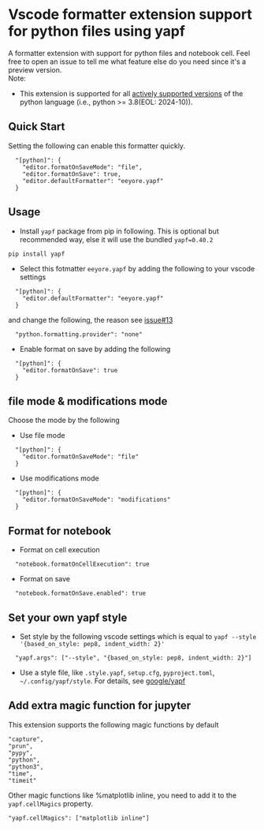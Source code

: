 # Vscode formatter extension support for python files using yapf

A formatter extension with support for python files and notebook cell. Feel free to open an issue to tell me what feature else do you need since it's a preview version.  
Note:  
* This extension is supported for all [actively supported versions](https://devguide.python.org/versions/#supported-versions) of the python language (i.e., python >= 3.8(EOL: 2024-10)).

## Quick Start
Setting the following can enable this formatter quickly.
```
  "[python]": {
    "editor.formatOnSaveMode": "file",
    "editor.formatOnSave": true,
    "editor.defaultFormatter": "eeyore.yapf"
  }
```


## Usage
* Install `yapf` package from pip in following. This is optional but recommended way, else it will use the bundled `yapf=0.40.2`
```
pip install yapf
```
* Select this fotmatter `eeyore.yapf` by adding the following to your vscode settings 
```
  "[python]": {
    "editor.defaultFormatter": "eeyore.yapf"
  }
```
and change the following, the reason see [issue#13](https://github.com/EeyoreLee/vscode-extension-yapf/issues/13)
```
  "python.formatting.provider": "none"
```
* Enable format on save by adding the following
```
  "[python]": {
    "editor.formatOnSave": true
  }
```

## file mode & modifications mode
Choose the mode by the following
* Use file mode
```
  "[python]": {
    "editor.formatOnSaveMode": "file"
  }
```
* Use modifications mode
```
  "[python]": {
    "editor.formatOnSaveMode": "modifications"
  }
```

## Format for notebook
* Format on cell execution
```
  "notebook.formatOnCellExecution": true
```
* Format on save
```
  "notebook.formatOnSave.enabled": true
```

## Set your own yapf style
* Set style by the following vscode settings which is equal to `yapf --style '{based_on_style: pep8, indent_width: 2}'`
```
  "yapf.args": ["--style", "{based_on_style: pep8, indent_width: 2}"]
```
* Use a style file, like `.style.yapf`, `setup.cfg`, `pyproject.toml`, `~/.config/yapf/style`. For details, see [google/yapf](https://github.com/google/yapf)

## Add extra magic function for jupyter
This extension supports the following magic functions by default
```
"capture",
"prun",
"pypy",
"python",
"python3",
"time",
"timeit"
```
Other magic functions like %matplotlib inline, you need to add it to the `yapf.cellMagics` property.
```
"yapf.cellMagics": ["matplotlib inline"]
```